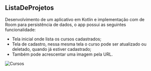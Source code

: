 ## ListaDeProjetos
Desenvolvimento de um aplicativo em Kotlin e implementação com de Room para persistência de dados, o app possui as seguintes funcionalidade:
- Tela inicial onde lista os cursos cadastrados;
- Tela de cadastro, nessa mesma tela o curso pode ser atualizado ou deletado, quando já estiver cadastrado;
- Também pode acrescentar uma imagem pela URL. 

![Cursos](https://user-images.githubusercontent.com/74033395/176338927-9d1a8b16-2b30-4e13-8f9e-023bb9e50d80.gif)
